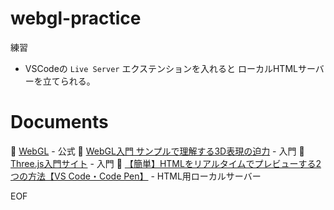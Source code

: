 # webgl-practice

練習  

* VSCodeの `Live Server` エクステンションを入れると ローカルHTMLサーバーを立てられる。  

# Documents

📖 [WebGL](https://www.khronos.org/webgl/) - 公式
📖 [WebGL入門 サンプルで理解する3D表現の迫力](https://ics.media/entry/2328/) - 入門
📖 [Three.js入門サイト](https://ics.media/tutorial-three/) - 入門
📖 [【簡単】HTMLをリアルタイムでプレビューする2つの方法【VS Code・Code Pen】](https://rilaks.jp/blog/html-preview/) - HTML用ローカルサーバー

EOF
